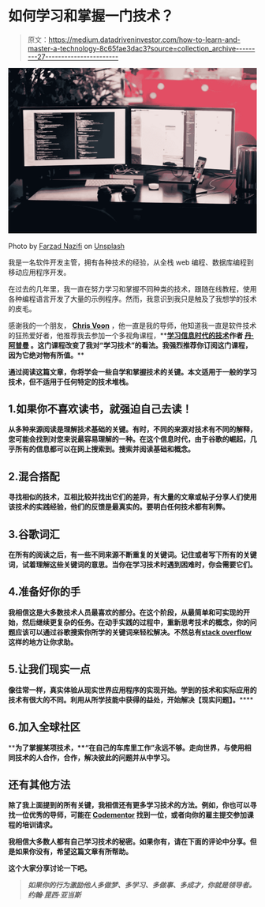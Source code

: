 # 如何学习和掌握一门技术？

> 原文：<https://medium.datadriveninvestor.com/how-to-learn-and-master-a-technology-8c65fae3dac3?source=collection_archive---------27----------------------->

![](img/e564521429fa528453475cb5e1c79fba.png)

Photo by [Farzad Nazifi](https://unsplash.com/photos/p-xSl33Wxyc?utm_source=unsplash&utm_medium=referral&utm_content=creditCopyText) on [Unsplash](https://unsplash.com/search/photos/technology?utm_source=unsplash&utm_medium=referral&utm_content=creditCopyText)

我是一名软件开发主管，拥有各种技术的经验，从全栈 web 编程、数据库编程到移动应用程序开发。

在过去的几年里，我一直在努力学习和掌握不同种类的技术，跟随在线教程，使用各种编程语言开发了大量的示例程序。然而，我意识到我只是触及了我想学的技术的皮毛。

感谢我的一个朋友， [**Chris Voon**](https://www.linkedin.com/in/chrisvoon/) ，他一直是我的导师，他知道我一直是软件技术的狂热爱好者，他推荐我去参加一个多视角课程，**[**学习信息时代的技术**](https://app.pluralsight.com/library/courses/learning-technology-information-age)**作者 [**丹·阿普曼**](https://app.pluralsight.com/profile/author/dan-appleman) 。这门课程改变了我对“学习技术”的看法。我强烈推荐你订阅这门课程，因为它绝对物有所值。****

****通过阅读这篇文章，你将学会一些自学和掌握技术的关键。本文适用于一般的学习技术，但不适用于任何特定的技术堆栈。****

## ****1.如果你不喜欢读书，就强迫自己去读！****

****从**多种来源阅读**是理解技术基础的关键。有时，不同的来源对技术有不同的解释，您可能会找到对您来说最容易理解的一种。在这个信息时代，由于谷歌的崛起，几乎所有的信息都可以在网上搜索到。搜索并阅读**基础和概念**。****

## ****2.混合搭配****

****寻找相似的技术，**互相比较**并找出它们的差异，有大量的文章或帖子分享人们使用该技术的实践经验，他们的**反馈**是最真实的。要明白任何技术都有利弊。****

## ****3.谷歌词汇****

****在所有的阅读之后，有一些不同来源不断重复的关键词。记住或者写下所有的关键词，试着理解这些关键词的意思。当你在学习技术时遇到困难时，你会需要它们。****

## ****4.准备好你的手****

****我相信这是大多数技术人员最喜欢的部分。在这个阶段，从最简单和可实现的开始，然后继续更复杂的任务。在动手实践的过程中，重新思考技术的概念，你的问题应该可以通过**谷歌搜索你所学的关键词**来轻松解决。不然总有[**stack overflow**](https://stackoverflow.com/)**这样的地方让你求助。******

## ******5.让我们现实一点******

******像往常一样，**真实体验**从现实世界应用程序的实现开始。学到的技术和实际应用的技术有很大的不同。利用从所学技能中获得的益处，开始解决**【现实问题】**。******

## ****6.加入全球社区****

****为了掌握某项技术，**“在自己的车库里工作”**永远不够。走向世界，与使用相同技术的人合作，**合作**，解决彼此的问题并从中学习。****

## ****还有其他方法****

****除了我上面提到的所有关键，我相信还有更多学习技术的方法。例如，你也可以寻找一位优秀的导师，可能在 [Codementor](https://www.codementor.io/) 找到一位，或者向你的雇主提交参加课程的培训请求。****

****我相信大多数人都有自己学习技术的秘密。如果你有，请在下面的评论中分享。但是如果你没有，希望这篇文章有所帮助。****

****这个大家分享讨论一下吧。****

> *******如果你的行为激励他人多做梦、多学习、多做事、多成才，你就是领导者。*** *约翰·昆西·亚当斯*****